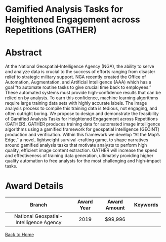 
Gamified Analysis Tasks for Heightened Engagement across Repetitions (GATHER)
=============================================================================

# Abstract


At the National Geospatial-Intelligence Agency (NGA), the ability to serve and analyze data is crucial to the success of efforts ranging from disaster relief to strategic military support. NGA recently created the Office of Automation, Augmentation, and Artificial Intelligence (AAA) which has a goal “to automate routine tasks to give crucial time back to employees.” These automated systems must provide high-confidence results that can be relied on by analysts. To earn this confidence, machine learning algorithms require large training data sets with highly accurate labels. The image analysis process to compile this training data is tedious, not engaging, and often outright boring. We propose to design and demonstrate the feasibility of Gamified Analysis Tasks for Heightened Engagement across Repetitions (GATHER). GATHER produces training data for automated image intelligence algorithms using a gamified framework for geospatial intelligence (GEOINT) production and verification. Within this framework we develop “At the Map’s Edge,” a novel, lightweight survival-crafting game, to shape narratives around gamified analysis tasks that motivate analysts to perform high quality, efficient image content extraction. GATHER will increase the speed and effectiveness of training data generation, ultimately providing higher quality automation to free analysts for the most challenging and high-impact tasks.  

# Award Details

|Branch|Award Year|Award Amount|Keywords|
| :---: | :---: | :---: | :---: |
|National Geospatial-Intelligence Agency|2019|$99,996||
  
  


[Back to Home](https://github.com/chrischow/dod_sbir_awards/Reports/JH/#2258)